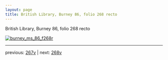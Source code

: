```yaml
---
layout: page
title: British Library, Burney 86, folio 268 recto
---
```


British Library, Burney 86, folio 268 recto

[![burney_ms_86_f268r](http://www.homermultitext.org/iipsrv?IIIF=/project/homer/pyramidal/deepzoom/bl/burney86imgs/v1/burney_ms_86_f268r.tif/full/800,/0/default.jpg)](http://www.homermultitext.org/ict2/?urn=urn:cite2:bl:burney86imgs.v1:burney_ms_86_f268r) 

---

previous:  [267v](../267v/) | next: [268v](../268v/)